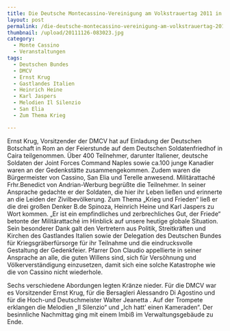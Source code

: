 ```yaml
---
title: Die Deutsche Montecassino-Vereinigung am Volkstrauertag 2011 in Caira
layout: post
permalink: /die-deutsche-montecassino-vereinigung-am-volkstrauertag-2011-in-caira/
thumbnail: /upload/20111126-083023.jpg
category:
  - Monte Cassino
  - Veranstaltungen
tags:
  - Deutschen Bundes
  - DMCV
  - Ernst Krug
  - Gastlandes Italien
  - Heinrich Heine
  - Karl Jaspers
  - Melodien Il Silenzio
  - San Elia
  - Zum Thema Krieg

---
```

Ernst Krug, Vorsitzender der DMCV hat auf Einladung der Deutschen Botschaft in Rom an der Feierstunde auf dem Deutschen Soldatenfriedhof in Caira teilgenommen. Über 400 Teilnehmer, darunter Italiener, deutsche Soldaten der Joint Forces Command Naples sowie ca.100 junge Kanadier waren an der Gedenkstätte zusammengekommen. Zudem waren die Bürgermeister von Cassino, San Elia und Terelle anwesend. Militärattaché Frhr.Benedict von Andrian-Werburg begrüßte die Teilnehmer. In seiner Ansprache gedachte er der Soldaten, die hier ihr Leben ließen und erinnerte an die Leiden der Zivilbevölkerung. Zum Thema „Krieg und Frieden“ ließ er die drei großen Denker B.de Spinoza, Heinrich Heine und Karl Jaspers zu Wort kommen. „Er ist ein empfindliches und zerbrechliches Gut, der Friede“ betonte der Militärattaché im Hinblick auf unsere heutige globale Situation. Sein besonderer Dank galt den Vertretern aus Politik, Streitkräften und Kirchen des Gastlandes Italien sowie der Delegation des Deutschen Bundes für Kriegsgräberfürsorge für ihr Teilnahme und die eindrucksvolle Gestaltung der Gedenkfeier.
Pfarrer Don Claudio appellierte in seiner Ansprache an alle, die guten Willens sind, sich für Versöhnung und Völkerverständigung einzusetzen, damit sich eine solche Katastrophe wie die von Cassino nicht wiederhole.

Sechs verschiedene Abordungen legten Kränze nieder. Für die DMCV war es Vorsitzender Ernst Krug, für die Bersagleri Alessandro Di Agostino und für die Hoch-und Deutschmeister Walter Jeanetta . Auf der Trompete erklangen die Melodien „Il Silenzio“ und „Ich hatt’ einen Kameraden“. Der besinnliche Nachmittag ging mit einem Imbiß im Verwaltungsgebäude zu Ende.
